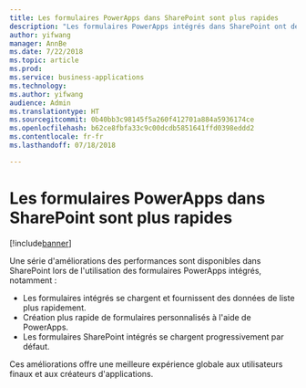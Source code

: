 ```yaml
---
title: Les formulaires PowerApps dans SharePoint sont plus rapides
description: "Les formulaires PowerApps intégrés dans SharePoint ont des performances supérieures pour les utilisateurs finaux et les créateurs d'applications"
author: yifwang
manager: AnnBe
ms.date: 7/22/2018
ms.topic: article
ms.prod: 
ms.service: business-applications
ms.technology: 
ms.author: yifwang
audience: Admin
ms.translationtype: HT
ms.sourcegitcommit: 0b40bb3c98145f5a260f412701a884a5936174ce
ms.openlocfilehash: b62ce8fbfa33c9c00dcdb5851641ffd0398eddd2
ms.contentlocale: fr-fr
ms.lasthandoff: 07/18/2018

---
```

# <a name="powerapps-forms-in-sharepoint-are-faster"></a>Les formulaires PowerApps dans SharePoint sont plus rapides


[!include[banner](../../includes/banner.md)]

Une série d'améliorations des performances sont disponibles dans SharePoint lors de l'utilisation des formulaires PowerApps intégrés, notamment :

- Les formulaires intégrés se chargent et fournissent des données de liste plus rapidement.
- Création plus rapide de formulaires personnalisés à l'aide de PowerApps.
- Les formulaires SharePoint intégrés se chargent progressivement par défaut.

Ces améliorations offre une meilleure expérience globale aux utilisateurs finaux et aux créateurs d'applications.


